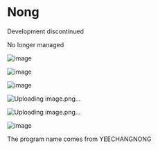 # Nong
Development discontinued

No longer managed


![image](https://user-images.githubusercontent.com/101671122/158829914-718b14c6-fc8b-46c5-a3af-c8d498acfc12.png)


![image](https://user-images.githubusercontent.com/101671122/158829927-446d16d1-7a3f-4556-af87-c1f72ff3a27d.png)


![image](https://user-images.githubusercontent.com/101671122/158829932-8aadb0c1-999f-4c53-b9c7-65aefbe05852.png)


![Uploading image.png…]()


![Uploading image.png…]()



![image](https://user-images.githubusercontent.com/101671122/158829812-6639e203-f357-4f50-8220-2dc7543d63ee.png)


The program name comes from YEECHANGNONG
